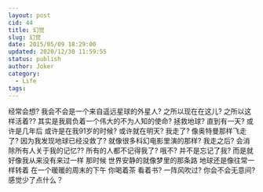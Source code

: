 ```yaml
---
layout: post
cid: 44
title: 幻觉
slug: 幻觉
date: 2015/05/09 18:29:00
updated: 2020/12/30 11:59:55
status: publish
author: Joker
category: 
  - Life
tags: 
---
```



经常会想? 我会不会是一个来自遥远星球的外星人? 之所以现在在这儿? 之所以这样活着?? 其实是我肩负着一个伟大的不为人知的使命? 拯救地球? 直到有一天? 或许是几年后 或许是在我91岁的时候? 或许就在明天? 我走了? 像奥特曼那样飞走了? 因为我发现地球已经没救了? 就像很多科幻电影里演的那样? 我走之后? 会消除所有人关于我的记忆?? 所有的人都不记得我了? 哦不? 并不是忘记了我? 而是就好像我从来没有来过一样 那时候 世界安静的就像梦里的那条路 地球还是像往常一样转着 在一个暖暖的周末的下午 你喝着茶 看着书? 一阵风吹过? 你会不会无意间? 感觉少了点什么？

&nbsp;
